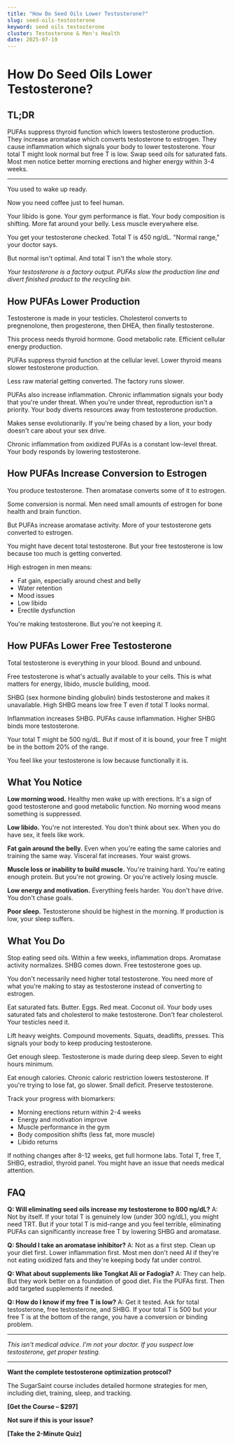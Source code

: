 ```yaml
---
title: "How Do Seed Oils Lower Testosterone?"
slug: seed-oils-testosterone
keyword: seed oils testosterone
cluster: Testosterone & Men's Health
date: 2025-07-19
---
```


# How Do Seed Oils Lower Testosterone?

## TL;DR

PUFAs suppress thyroid function which lowers testosterone production. They increase aromatase which converts testosterone to estrogen. They cause inflammation which signals your body to lower testosterone. Your total T might look normal but free T is low. Swap seed oils for saturated fats. Most men notice better morning erections and higher energy within 3-4 weeks.

---

You used to wake up ready.

Now you need coffee just to feel human.

Your libido is gone. Your gym performance is flat. Your body composition is shifting. More fat around your belly. Less muscle everywhere else.

You get your testosterone checked. Total T is 450 ng/dL. "Normal range," your doctor says.

But normal isn't optimal. And total T isn't the whole story.

*Your testosterone is a factory output. PUFAs slow the production line and divert finished product to the recycling bin.*

## How PUFAs Lower Production

Testosterone is made in your testicles. Cholesterol converts to pregnenolone, then progesterone, then DHEA, then finally testosterone.

This process needs thyroid hormone. Good metabolic rate. Efficient cellular energy production.

PUFAs suppress thyroid function at the cellular level. Lower thyroid means slower testosterone production.

Less raw material getting converted. The factory runs slower.

PUFAs also increase inflammation. Chronic inflammation signals your body that you're under threat. When you're under threat, reproduction isn't a priority. Your body diverts resources away from testosterone production.

Makes sense evolutionarily. If you're being chased by a lion, your body doesn't care about your sex drive.

Chronic inflammation from oxidized PUFAs is a constant low-level threat. Your body responds by lowering testosterone.

## How PUFAs Increase Conversion to Estrogen

You produce testosterone. Then aromatase converts some of it to estrogen.

Some conversion is normal. Men need small amounts of estrogen for bone health and brain function.

But PUFAs increase aromatase activity. More of your testosterone gets converted to estrogen.

You might have decent total testosterone. But your free testosterone is low because too much is getting converted.

High estrogen in men means:
- Fat gain, especially around chest and belly
- Water retention
- Mood issues
- Low libido
- Erectile dysfunction

You're making testosterone. But you're not keeping it.

## How PUFAs Lower Free Testosterone

Total testosterone is everything in your blood. Bound and unbound.

Free testosterone is what's actually available to your cells. This is what matters for energy, libido, muscle building, mood.

SHBG (sex hormone binding globulin) binds testosterone and makes it unavailable. High SHBG means low free T even if total T looks normal.

Inflammation increases SHBG. PUFAs cause inflammation. Higher SHBG binds more testosterone.

Your total T might be 500 ng/dL. But if most of it is bound, your free T might be in the bottom 20% of the range.

You feel like your testosterone is low because functionally it is.

## What You Notice

**Low morning wood.** Healthy men wake up with erections. It's a sign of good testosterone and good metabolic function. No morning wood means something is suppressed.

**Low libido.** You're not interested. You don't think about sex. When you do have sex, it feels like work.

**Fat gain around the belly.** Even when you're eating the same calories and training the same way. Visceral fat increases. Your waist grows.

**Muscle loss or inability to build muscle.** You're training hard. You're eating enough protein. But you're not growing. Or you're actively losing muscle.

**Low energy and motivation.** Everything feels harder. You don't have drive. You don't chase goals.

**Poor sleep.** Testosterone should be highest in the morning. If production is low, your sleep suffers.

## What You Do

Stop eating seed oils. Within a few weeks, inflammation drops. Aromatase activity normalizes. SHBG comes down. Free testosterone goes up.

You don't necessarily need higher total testosterone. You need more of what you're making to stay as testosterone instead of converting to estrogen.

Eat saturated fats. Butter. Eggs. Red meat. Coconut oil. Your body uses saturated fats and cholesterol to make testosterone. Don't fear cholesterol. Your testicles need it.

Lift heavy weights. Compound movements. Squats, deadlifts, presses. This signals your body to keep producing testosterone.

Get enough sleep. Testosterone is made during deep sleep. Seven to eight hours minimum.

Eat enough calories. Chronic caloric restriction lowers testosterone. If you're trying to lose fat, go slower. Small deficit. Preserve testosterone.

Track your progress with biomarkers:
- Morning erections return within 2-4 weeks
- Energy and motivation improve
- Muscle performance in the gym
- Body composition shifts (less fat, more muscle)
- Libido returns

If nothing changes after 8-12 weeks, get full hormone labs. Total T, free T, SHBG, estradiol, thyroid panel. You might have an issue that needs medical attention.

## FAQ

**Q: Will eliminating seed oils increase my testosterone to 800 ng/dL?**
A: Not by itself. If your total T is genuinely low (under 300 ng/dL), you might need TRT. But if your total T is mid-range and you feel terrible, eliminating PUFAs can significantly increase free T by lowering SHBG and aromatase.

**Q: Should I take an aromatase inhibitor?**
A: Not as a first step. Clean up your diet first. Lower inflammation first. Most men don't need AI if they're not eating oxidized fats and they're keeping body fat under control.

**Q: What about supplements like Tongkat Ali or Fadogia?**
A: They can help. But they work better on a foundation of good diet. Fix the PUFAs first. Then add targeted supplements if needed.

**Q: How do I know if my free T is low?**
A: Get it tested. Ask for total testosterone, free testosterone, and SHBG. If your total T is 500 but your free T is at the bottom of the range, you have a conversion or binding problem.

---

*This isn't medical advice. I'm not your doctor. If you suspect low testosterone, get proper testing.*

---

**Want the complete testosterone optimization protocol?**

The SugarSaint course includes detailed hormone strategies for men, including diet, training, sleep, and tracking.

**[Get the Course – $297]**

**Not sure if this is your issue?**

**[Take the 2-Minute Quiz]**
